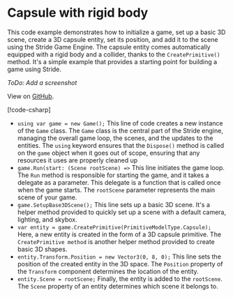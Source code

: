 # Capsule with rigid body

This code example demonstrates how to initialize a game, set up a basic 3D scene, create a 3D capsule entity, set its position, and add it to the scene using the Stride Game Engine. The capsule entity comes automatically equipped with a rigid body and a collider, thanks to the `CreatePrimitive()` method. It's a simple example that provides a starting point for building a game using Stride.

*ToDo: Add a screenshot*

View on [GitHub](https://github.com/stride3d/stride-community-toolkit/tree/main/examples/code-only/Example01_Basic3DScene).

[!code-csharp[](../../../../examples/code-only/Example01_Basic3DScene/Program.cs)]

- `using var game = new Game();` This line of code creates a new instance of the `Game` class. The `Game` class is the central part of the Stride engine, managing the overall game loop, the scenes, and the updates to the entities. The `using` keyword ensures that the `Dispose()` method is called on the `game` object when it goes out of scope, ensuring that any resources it uses are properly cleaned up
- `game.Run(start: (Scene rootScene) =>` This line initiates the game loop. The `Run` method is responsible for starting the game, and it takes a delegate as a parameter. This delegate is a function that is called once when the game starts. The `rootScene` parameter represents the main scene of your game.
- `game.SetupBase3DScene();` This line sets up a basic 3D scene. It's a helper method provided to quickly set up a scene with a default camera, lighting, and skybox.
- `var entity = game.CreatePrimitive(PrimitiveModelType.Capsule);` Here, a new entity is created in the form of a 3D capsule primitive. The `CreatePrimitive method` is another helper method provided to create basic 3D shapes.
- `entity.Transform.Position = new Vector3(0, 8, 0);` This line sets the position of the created entity in the 3D space. The `Position` property of the `Transform` component determines the location of the entity.
- `entity.Scene = rootScene;` Finally, the entity is added to the `rootScene`. The `Scene` property of an entity determines which scene it belongs to.